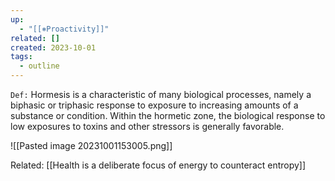 ```yaml
---
up:
  - "[[⎈Proactivity]]"
related: []
created: 2023-10-01
tags:
  - outline
---
```

`Def:` Hormesis is a characteristic of many biological processes, namely a biphasic or triphasic response to exposure to increasing amounts of a substance or condition. Within the hormetic zone, the biological response to low exposures to toxins and other stressors is generally favorable.

![[Pasted image 20231001153005.png]]

Related: [[Health is a deliberate focus of energy to counteract entropy]]